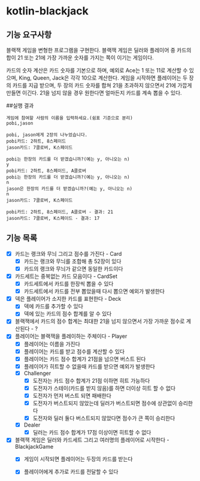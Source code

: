 # kotlin-blackjack

## 기능 요구사항
블랙잭 게임을 변형한 프로그램을 구현한다. 블랙잭 게임은 딜러와 플레이어 중 카드의 합이 21 또는 21에 가장 가까운 숫자를 가지는 쪽이 이기는 게임이다.

카드의 숫자 계산은 카드 숫자를 기본으로 하며, 예외로 Ace는 1 또는 11로 계산할 수 있으며, King, Queen, Jack은 각각 10으로 계산한다.
게임을 시작하면 플레이어는 두 장의 카드를 지급 받으며, 두 장의 카드 숫자를 합쳐 21을 초과하지 않으면서 21에 가깝게 만들면 이긴다. 21을 넘지 않을 경우 원한다면 얼마든지 카드를 계속 뽑을 수 있다.

##실행 결과
```
게임에 참여할 사람의 이름을 입력하세요.(쉼표 기준으로 분리)
pobi,jason

pobi, jason에게 2장의 나누었습니다.
pobi카드: 2하트, 8스페이드
jason카드: 7클로버, K스페이드

pobi는 한장의 카드를 더 받겠습니까?(예는 y, 아니오는 n)
y
pobi카드: 2하트, 8스페이드, A클로버
pobi는 한장의 카드를 더 받겠습니까?(예는 y, 아니오는 n)
n
jason은 한장의 카드를 더 받겠습니까?(예는 y, 아니오는 n)
n
jason카드: 7클로버, K스페이드

pobi카드: 2하트, 8스페이드, A클로버 - 결과: 21
jason카드: 7클로버, K스페이드 - 결과: 17
```

## 기능 목록
- [x] 카드는 랭크와 무늬 그리고 점수를 가진다 - Card
  - [x] 카드는 랭크와 무늬를 조합해 총 52장이 있다
  - [x] 카드의 랭크와 무늬가 같으면 동일한 카드이다
- [x] 카드세트는 중복없는 카드 모음이다 - CardSet
  - [x] 카드세트에서 카드를 한장씩 뽑을 수 있다
  - [x] 카드세트에서 카드를 전부 뽑았을때 다시 뽑으면 예외가 발생한다
- [x] 덱은 플레이어가 소지한 카드를 표현한다 - Deck
  - [x] 덱에 카드를 추가할 수 있다
  - [x] 덱에 있는 카드의 점수 합계를 알 수 있다
- [x] 블랙잭에서 카드의 점수 합계는 최대한 21을 넘지 않으면서 가장 가까운 점수로 계산된다 - ?
- [x] 플레이어는 블랙잭을 플레이하는 주체이다 - Player
  - [x] 플레이어는 이름을 가진다
  - [x] 플레이어는 카드를 받고 점수를 계산할 수 있다
  - [x] 플레이어는 카드 점수 합계가 21점을 넘으면 버스트 된다
  - [x] 플레이어가 히트할 수 없을때 카드를 받으면 예외가 발생한다
  - [x] Challenger
    - [x] 도전자는 카드 점수 합계가 21점 이하면 히트 가능하다
    - [x] 도전자가 스테이(카드를 받지 않음)를 하면 더이상 히트 할 수 없다
    - [x] 도전자가 먼저 버스트 되면 패배한다
    - [x] 도전자가 버스트되지 않았는데 딜러가 버스트되면 점수에 상관없이 승리한다
    - [x] 도전자와 딜러 둘다 버스트되지 않았다면 점수가 큰 쪽이 승리한다
  - [x] Dealer
    - [x] 딜러는 카드 점수 합계가 17점 이상이면 히트할 수 없다
- [x] 블랙잭 게임은 딜러와 카드세트 그리고 여러명의 플레이어로 시작한다 - BlackjackGame
  - [x] 게임이 시작되면 플레이어는 두장의 카드를 받는다
  - [x] 플레이어에게 추가로 카드를 전달할 수 있다

